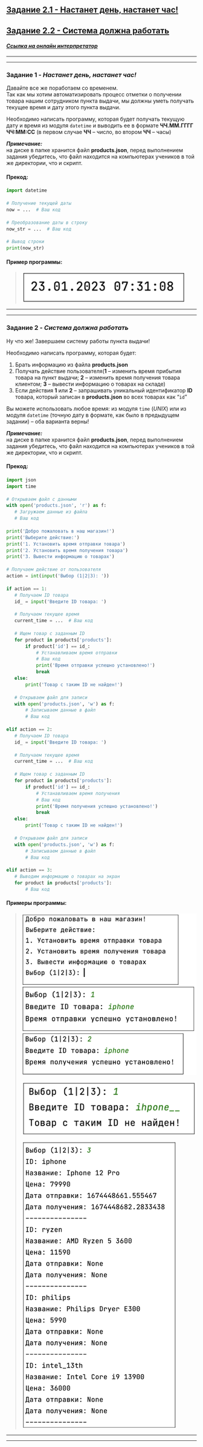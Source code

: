 ## [Задание 2.1 - Настанет день, настанет час!](#task_1)
## [Задание 2.2 - Система должна работать](#task_2)

#### [_Ссылка на онлайн интерпретатор_](https://www.online-python.com/)
_________________________________________
_________________________________________

### Задание 1 - _Настанет день, настанет час!_ <a name="task_1"></a>
Давайте все же поработаем со временем.  
Так как мы хотим автоматизировать процесс отметки о получении товара 
нашим сотрудником пункта выдачи, мы должны уметь получать 
текущее время и дату этого пункта выдачи.

Необходимо написать программу, которая будет получать текущую 
дату и время из модуля `datetime` и выводить ее в формате 
**ЧЧ.ММ.ГГГГ ЧЧ:ММ:СС** 
(в первом случае **ЧЧ** – число, во втором **ЧЧ** – часы)

_**Примечание:**_  
на диске в папке хранится файл **products.json**, 
перед выполнением задания убедитесь, что файл находится 
на компьютерах учеников в той же директории, что и скрипт.


#### Прекод:
```python
import datetime

# Получение текущей даты
now = ...  # Ваш код

# Преобразование даты в строку
now_str = ...  # Ваш код

# Вывод строки
print(now_str)
```

#### Пример программы:
> ![alt](images/task_2_1a.png)

_________________________________________
_________________________________________
### Задание 2 - _Система должна работать_<a name="task_2"></a>
Ну что же! Завершаем систему работы пункта выдачи!

Необходимо написать программу, которая будет:
1. Брать информацию из файла **products.json**
2. Получать действие пользователя(**1** – изменить время прибытия товара на пункт выдачи; 
**2** – изменить время получения товара клиентом; **3** – вывести информацию о товарах на складе)
3. Если действия **1** или **2** – запрашивать уникальный идентификатор **ID** товара, который записан в **products.json** во всех товарах как “`id`”


Вы можете использовать любое время: 
из модуля `time` (_UNIX_) или из модуля `datetime` (точную дату в формате, как было в предыдущем задании) – оба варианта верны!

_**Примечание:**_  
на диске в папке хранится файл **products.json**, 
перед выполнением задания убедитесь, что файл находится 
на компьютерах учеников в той же директории, что и скрипт.


#### Прекод:
```python
import json
import time

# Открываем файл с данными
with open('products.json', 'r') as f:
   # Загружаем данные из файла
   # Ваш код

print('Добро пожаловать в наш магазин!')
print('Выберите действие:')
print('1. Установить время отправки товара')
print('2. Установить время получения товара')
print('3. Вывести информацию о товарах')

# Получаем действие от пользователя
action = int(input('Выбор (1|2|3): '))

if action == 1:
   # Получаем ID товара
   id_ = input('Введите ID товара: ')

   # Получаем текущее время
   current_time = ...  # Ваш код

   # Ищем товар с заданным ID
   for product in products['products']:
       if product['id'] == id_:
           # Устанавливаем время отправки
           # Ваш код
           print('Время отправки успешно установлено!')
           break
   else:
       print('Товар с таким ID не найден!')

   # Открываем файл для записи
   with open('products.json', 'w') as f:
       # Записываем данные в файл
       # Ваш код

elif action == 2:
   # Получаем ID товара
   id_ = input('Введите ID товара: ')

   # Получаем текущее время
   current_time = ...  # Ваш код

   # Ищем товар с заданным ID
   for product in products['products']:
       if product['id'] == id_:
           # Устанавливаем время получения
           # Ваш код
           print('Время получения успешно установлено!')
           break
   else:
       print('Товар с таким ID не найден!')

   # Открываем файл для записи
   with open('products.json', 'w') as f:
       # Записываем данные в файл
       # Ваш код

elif action == 3:
   # Выводим информацию о товарах на экран
   for product in products['products']:
       # Ваш код
```

#### Примеры программы:
> ![alt](images/task_2_2a.png)
> 
> ![alt](images/task_2_2b.png)
> 
> ![alt](images/task_2_2c.png)

_________________________________________
_________________________________________

